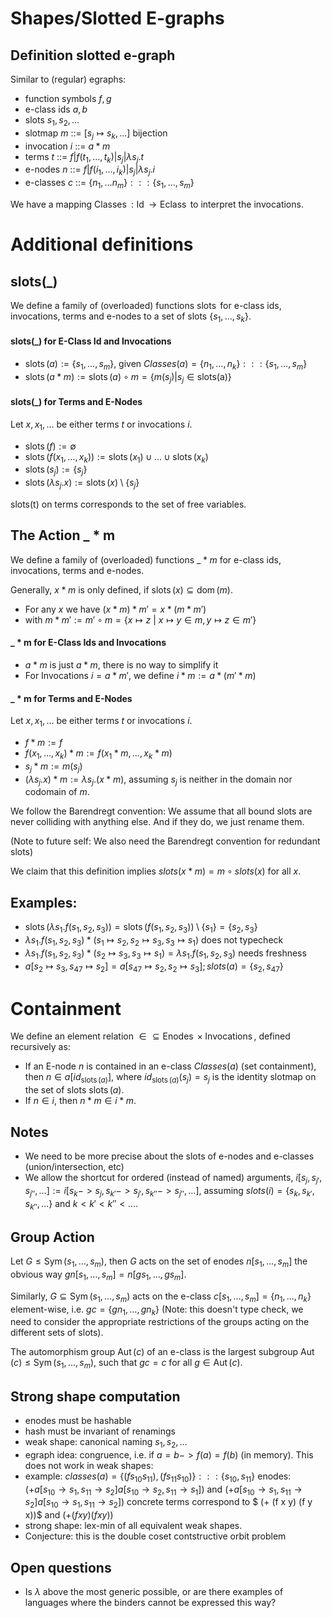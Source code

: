 # Shapes/Slotted E-graphs

## Definition slotted e-graph 

Similar to (regular) egraphs:

- function symbols $f,g$
- e-class ids $a,b$
- slots $s_1, s_2, \ldots$
- slotmap $m$ ::= $[s_j \mapsto s_k, \ldots]$ bijection
- invocation $i$ ::= $a * m$
- terms   $t$ ::= $f | f(t_1, \ldots, t_k) | s_j | \lambda s_j.t$
- e-nodes $n$ ::= $f | f(i_1, \ldots, i_k) | s_j | \lambda s_j.i$
- e-classes $c$ ::= $\{ n_1, \ldots n_m \} ::: \{s_1, \ldots, s_m\}$

We have a mapping $\operatorname{Classes} : \operatorname{Id} \rightarrow \operatorname{Eclass}$ to interpret the invocations. 

# Additional definitions

## slots(\_)
We define a family of (overloaded) functions $\operatorname{slots}$ for e-class ids, invocations, terms and e-nodes to a set of slots $\{ s_1, \ldots, s_k \}$.

#### slots(\_) for E-Class Id and Invocations
- $\operatorname{slots}(a) := \{s_1, \ldots, s_m \}$, given $Classes(a) = \{ n_1, \ldots, n_k \} ::: \{s_1, \ldots, s_m\}$
- $\operatorname{slots}(a*m) := \operatorname{slots}(a) \circ m = \{m(s_j) | s_j \in \operatorname{slots(a)} \}$

#### slots(\_) for Terms and E-Nodes
Let $x, x_1, \ldots$ be either terms $t$ or invocations $i$.

- $\operatorname{slots}(f) := \emptyset$
- $\operatorname{slots}(f(x_1, \ldots, x_k)) := \operatorname{slots}(x_1) \cup \ldots \cup \operatorname{slots}(x_k)$
- $\operatorname{slots}(s_j) := \{s_j\}$
- $\operatorname{slots}(\lambda s_j.x) := \operatorname{slots}(x) \setminus \{ s_j \}$

$\operatorname{slots(t)}$ on terms corresponds to the set of free variables.

## The Action \_ * m
We define a family of (overloaded) functions $\_ * m$ for e-class ids, invocations, terms and e-nodes.

Generally, $x*m$ is only defined, if $\operatorname{slots}(x) \subseteq \operatorname{dom}(m)$.

- For any $x$ we have $(x*m)*m' = x*(m*m')$
- with $m*m' := m' \circ m = \{ x \mapsto z ~|~ x \mapsto y \in m, y \mapsto z \in m' \}$

#### \_ * m for E-Class Ids and Invocations
- $a*m$ is just $a*m$, there is no way to simplify it
- For Invocations $i = a*m'$, we define $i*m := a*(m'*m)$

#### \_ * m for Terms and E-Nodes
Let $x, x_1, \ldots$ be either terms $t$ or invocations $i$.

- $f * m := f$
- $f(x_1, \ldots, x_k) * m := f(x_1 * m, \ldots, x_k * m)$
- $s_j * m := m(s_j)$
- $(\lambda s_j.x) * m := \lambda s_j. (x * m)$, assuming $s_j$ is neither in the domain nor codomain of $m$.

We follow the Barendregt convention: We assume that all bound slots are never colliding with anything else. And if they do, we just rename them.

(Note to future self: We also need the Barendregt convention for redundant slots)

We claim that this definition implies $slots(x*m) = m \circ slots(x)$ for all $x$.

## Examples: 
- $\operatorname{slots}(\lambda s_1. f(s_1,s_2,s_3)) = \operatorname{slots}(f(s_1,s_2,s_3)) \setminus \{s_1\} = \{s_2, s_3\}$ 
- $\lambda s_1. f(s_1,s_2,s_3) * (s_1 \mapsto s_2, s_2 \mapsto s_3,s_3 \mapsto s_1)$ does not typecheck
- $\lambda s_1. f(s_1,s_2,s_3) * (s_2 \mapsto s_3,s_3 \mapsto s_1) = \lambda s_1. f(s_1,s_2,s_3)$ needs freshness
- $a[s_2 \mapsto s_3, s_47 \mapsto s_2] =  a[s_47 \mapsto s_2, s_2 \mapsto s_3]; slots(a) = \{ s_2, s_47 \}$

# Containment
We define an element relation $\in \subseteq \operatorname{Enodes} \times \operatorname{Invocations}$, defined recursively as:

- If an E-node $n$ is contained in an e-class $Classes(a)$ (set containment), then $n \in a[id_{\operatorname{slots}(a)}]$, where $id_{\operatorname{slots}(a)}(s_j) = s_j$ is the identity slotmap on the set of slots $\operatorname{slots}(a)$.
- If $n \in i$, then $n*m \in i*m$.

## Notes
- We need to be more precise about the slots of e-nodes and e-classes (union/intersection, etc)
- We allow the shortcut for ordered (instead of named) arguments, $i[s_j, s_{j'}, s_{j''}, ...] := i[s_k -> s_j, s_{k'} -> s_{j'}, s_{k''} -> s_{j''}, ...]$, assuming $slots(i) = \{s_k, s_{k'}, s_{k''}, ...\}$ and $k < k' < k'' < ...$.
  
## Group Action

Let $G \leq \operatorname{Sym}(s_1,\ldots,s_m)$, then $G$ acts on the set of enodes $n[s_1,\ldots,s_m]$ the obvious way $g n[s_1,\ldots,s_m] = n[g s_1, \ldots, g s_m]$. 

Similarly, $G \subseteq \operatorname{Sym}(s_1,\ldots,s_m)$ acts on the e-class $c[s_1, \ldots, s_m] = \{n_1, \ldots, n_k\}$ element-wise, i.e. $g c = \{ g n_1, \ldots, g n_k \}$ (Note: this doesn't type check, we need to consider the appropriate restrictions of the groups acting on the different sets of slots).

The automorphism group $\operatorname{Aut}(c)$ of an e-class is the largest subgroup $\operatorname{Aut}(c) \leq \operatorname{Sym}(s_1,\ldots,s_m)$, such that $g c = c$ for all $g \in \operatorname{Aut}(c)$.

## Strong shape computation

- enodes must be hashable
- hash must be invariant of renamings
- weak shape: canonical naming $s_1, s_2, \ldots$
- egraph idea: congruence, i.e. if $a = b -> f(a) = f(b)$ (in memory). This does not work in weak shapes:
- example: $classes(a) = \{(f s_10 s_11), (f s_11 s_10)\} ::: \{s_10,s_11\}$
  enodes: $(+ a[s_10 \to s_1,s_11 \to s_2] a[s_10 \to s_2,s_11 \to s_1])$ and $(+ a[s_10 \to s_1,s_11 \to s_2] a[s_10 \to s_1,s_11 \to s_2])$
  concrete terms correspond to $ (+ (f x y) (f y x))$ and $(+ (f x y) (f x y))$
- strong shape: lex-min of all equivalent weak shapes.
- Conjecture: this is the double coset contstructive orbit problem


## Open questions
- Is $\lambda$ above the most generic possible, or are there examples of languages where the binders cannot be expressed this way?
